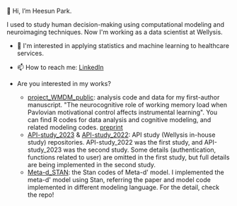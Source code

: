 👋 Hi, I’m Heesun Park. 

I used to study human decision-making using computational modeling and neuroimaging techniques. 
Now I'm working as a data scientist at Wellysis. 

- 👀 I'm interested in applying statistics and machine learning to healthcare services.

- 📫 How to reach me: [LinkedIn](https://www.linkedin.com/in/heesunpark/)

- Are you interested in my works?
  - [project_WMDM_public](https://github.com/CCS-Lab/project_WMDM_public): analysis code and data for my first-author manuscript. "The neurocognitive role of working memory load when Pavlovian motivational control affects instrumental learning". You can find R codes for data analysis and cognitive modeling, and related modeling codes. [preprint](https://doi.org/10.1101/2022.08.01.502269)
  - [API-study_2023](https://github.com/HeesunPark26/API-study_2023) & [API-study_2022](https://github.com/HeesunPark26/API-study_2022): API study (Wellysis in-house study) repositories. API-study_2022 was the first study, and API-study_2023 was the second study. Some details (authentication, functions related to user) are omitted in the first study, but full details are being implemented in the second study.
  - [Meta-d_STAN](https://github.com/HeesunPark26/Meta-d_STAN): the Stan codes of Meta-d' model. I implemented the meta-d' model using Stan, referring the paper and model code implemented in different modeling language. For the detail, check the repo! 

